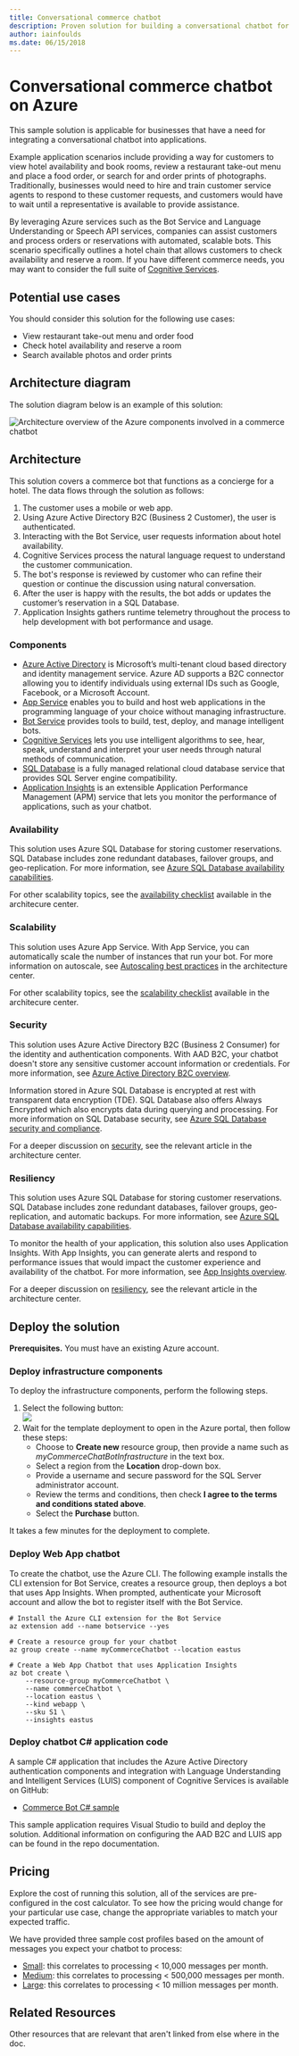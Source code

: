 ```yaml
---
title: Conversational commerce chatbot
description: Proven solution for building a conversational chatbot for commerce applications in Azure.
author: iainfoulds
ms.date: 06/15/2018
---
```

# Conversational commerce chatbot on Azure

This sample solution is applicable for businesses that have a need for integrating a conversational chatbot into applications.

Example application scenarios include providing a way for customers to view hotel availability and book rooms, review a restaurant take-out menu and place a food order, or search for and order prints of photographs. Traditionally, businesses would need to hire and train customer service agents to respond to these customer requests, and customers would have to wait until a representative is available to provide assistance.

By leveraging Azure services such as the Bot Service and Language Understanding or Speech API services, companies can assist customers and process orders or reservations with automated, scalable bots. This scenario specifically outlines a hotel chain that allows customers to check availability and reserve a room. If you have different commerce needs, you may want to consider the full suite of [Cognitive Services][cognitive-docs].

## Potential use cases

You should consider this solution for the following use cases:

* View restaurant take-out menu and order food
* Check hotel availability and reserve a room
* Search available photos and order prints

## Architecture diagram

The solution diagram below is an example of this solution:

![Architecture overview of the Azure components involved in a commerce chatbot][architecture]

## Architecture

This solution covers a commerce bot that functions as a concierge for a hotel. The data flows through the solution as follows:

1. The customer uses a mobile or web app.
2. Using Azure Active Directory B2C (Business 2 Customer), the user is authenticated.
3. Interacting with the Bot Service, user requests information about hotel availability.
4. Cognitive Services process the natural language request to understand the customer communication.
5. The bot's response is reviewed by customer who can refine their question or continue the discussion using natural conversation.
6. After the user is happy with the results, the bot adds or updates the customer’s reservation in a SQL Database.
7. Application Insights gathers runtime telemetry throughout the process to help development with bot performance and usage.

### Components

* [Azure Active Directory][aad-docs] is Microsoft’s multi-tenant cloud based directory and identity management service. Azure AD supports a B2C connector allowing you to identify individuals using external IDs such as Google, Facebook, or a Microsoft Account.
* [App Service][appservice-docs] enables you to build and host web applications in the programming language of your choice without managing infrastructure.
* [Bot Service][botservice-docs] provides tools to build, test, deploy, and manage intelligent bots.
* [Cognitive Services][cognitive-docs] lets you use intelligent algorithms to see, hear, speak, understand and interpret your user needs through natural methods of communication.
* [SQL Database][sqldatabase-docs] is a fully managed relational cloud database service that provides SQL Server engine compatibility.
* [Application Insights][appinsights-doc] is an extensible Application Performance Management (APM) service that lets you monitor the performance of applications, such as your chatbot.

### Availability

This solution uses Azure SQL Database for storing customer reservations. SQL Database includes zone redundant databases, failover groups, and geo-replication. For more information, see [Azure SQL Database availability capabilities][sqlavailability-docs].

For other scalability topics, see the [availability checklist][availability] available in the architecure center.

### Scalability

This solution uses Azure App Service. With App Service, you can automatically scale the number of instances that run your bot. For more information on autoscale, see [Autoscaling best practices][autoscaling] in the architecture center.

For other scalability topics, see the [scalability checklist][scalability] available in the architecure center.

### Security

This solution uses Azure Active Directory B2C (Business 2 Consumer) for the identity and authentication components. With AAD B2C, your chatbot doesn't store any sensitive customer account information or credentials. For more information, see [Azure Active Directory B2C overview][aadb2c-docs].

Information stored in Azure SQL Database is encrypted at rest with transparent data encryption (TDE). SQL Database also offers Always Encrypted which also encrypts data during querying and processing. For more information on SQL Database security, see [Azure SQL Database security and compliance][sqlsecurity-docs].

For a deeper discussion on [security][], see the relevant article in the architecture center.

### Resiliency

This solution uses Azure SQL Database for storing customer reservations. SQL Database includes zone redundant databases, failover groups, geo-replication, and automatic backups. For more information, see [Azure SQL Database availability capabilities][sqlavailability-docs].

To monitor the health of your application, this solution also uses Application Insights. With App Insights, you can generate alerts and respond to performance issues that would impact the customer experience and availability of the chatbot. For more information, see [App Insights overview][appinsights-docs].

For a deeper discussion on [resiliency][], see the relevant article in the architecture center.

## Deploy the solution

**Prerequisites.** You must have an existing Azure account.

### Deploy infrastructure components

To deploy the infrastructure components, perform the following steps.

1. Select the following button:<br><a href="https://portal.azure.com/#create/Microsoft.Template/uri/https%3A%2F%2Fraw.githubusercontent.com%2Fiainfoulds%2Farchitecture-center%2Fcommerce-chatbot%2Fsample-solutions%2Fevent-driven-apps%2Ftemplates%2Fcommerce-chatbot.json" target="_blank"><img src="http://azuredeploy.net/deploybutton.png"/></a>
2. Wait for the template deployment to open in the Azure portal, then follow these steps:
   * Choose to **Create new** resource group, then provide a name such as *myCommerceChatBotInfrastructure* in the text box.
   * Select a region from the **Location** drop-down box.
   * Provide a username and secure password for the SQL Server administrator account.
   * Review the terms and conditions, then check **I agree to the terms and conditions stated above**.
   * Select the **Purchase** button.

It takes a few minutes for the deployment to complete.

### Deploy Web App chatbot

To create the chatbot, use the Azure CLI. The following example installs the CLI extension for Bot Service, creates a resource group, then deploys a bot that uses App Insights. When prompted, authenticate your Microsoft account and allow the bot to register itself with the Bot Service.

```azurecli-interactive
# Install the Azure CLI extension for the Bot Service
az extension add --name botservice --yes

# Create a resource group for your chatbot
az group create --name myCommerceChatbot --location eastus

# Create a Web App Chatbot that uses Application Insights
az bot create \
    --resource-group myCommerceChatbot \
    --name commerceChatbot \
    --location eastus \
    --kind webapp \
    --sku S1 \
    --insights eastus
```

### Deploy chatbot C# application code

A sample C# application that includes the Azure Active Directory authentication components and integration with Language Understanding and Intelligent Services (LUIS) component of Cognitive Services is available on GitHub:

- [Commerce Bot C# sample](https://github.com/Microsoft/AzureBotServices-scenarios/tree/master/CSharp/Commerce/src)

This sample application requires Visual Studio to build and deploy the solution. Additional information on configuring the AAD B2C and LUIS app can be found in the repo documentation.

## Pricing

Explore the cost of running this solution, all of the services are pre-configured in the cost calculator.  To see how the pricing would change for your particular use case, change the appropriate variables to match your expected traffic.

We have provided three sample cost profiles based on the amount of messages you expect your chatbot to process:

* [Small][small-pricing]: this correlates to processing < 10,000 messages per month.
* [Medium][medium-pricing]: this correlates to processing < 500,000 messages per month.
* [Large][large-pricing]: this correlates to processing < 10 million messages per month.

## Related Resources

Other resources that are relevant that aren't linked from else where in the doc.

<!-- links -->
[aadb2c-docs]: /azure/active-directory-b2c/active-directory-b2c-overview
[appinsights-docs]: /azure/application-insights/app-insights-overview
[architecture]: ./media/commerce-chatbot/architecture-commerce-chatbot.png
[resource-groups]: /azure/azure-resource-manager/resource-group-overview
[aad-docs]: /azure/active-directory/
[appservice-docs]: /azure/app-service/
[botservice-docs]: /azure/bot-service/
[cognitive-docs]: /azure/cognitive-services/
[sqldatabase-docs]: /azure/sql-database/
[appinsights-doc]: /azure/application-insights/
[availability]: ../../checklist/availability.md
[resiliency]: ../../resiliency/index.md
[security]: ../../patterns/category/security.md
[sqlavailability-docs]: /azure/sql-database/sql-database-technical-overview#availability-capabilities
[sqlsecurity-docs]: /azure/sql-database/sql-database-technical-overview#advanced-security-and-compliance
[scalability]: ../../checklist/scalability.md
[autoscaling]: ../../best-practices/auto-scaling.md
[small-pricing]: https://azure.com/e/dce05b6184904c50b38e1a8654f726b6
[medium-pricing]: https://azure.com/e/304d17106afc480dbc414f9726078a03
[large-pricing]: https://azure.com/e/8319dd5e5e3d4f118f9029e32a80e887
